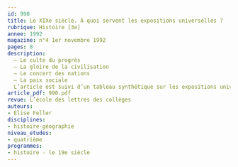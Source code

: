 ```yaml
---
id: 990
title: Le XIXe siècle. À quoi servent les expositions universelles ?
rubrique: Histoire [3e]
annee: 1992
magazine: n°4 1er novembre 1992
pages: 8
description: 
  – Le culte du progrès
  – La gloire de la civilisation
  – Le concert des nations
  – La paix sociale
  L’article est suivi d’un tableau synthétique sur les expositions universelles, ainsi que d’une bibliographie.
article_pdf: 990.pdf
revue: L’école des lettres des collèges
auteurs:
- Élise Feller
disciplines:
- histoire-géographie
niveau_etudes:
- quatrième
programmes:
- histoire - le 19e siècle
---
```

